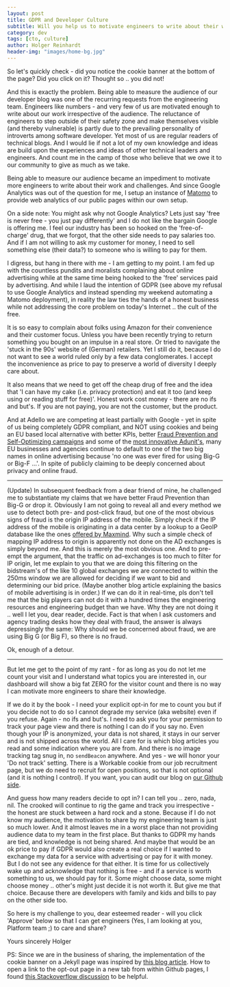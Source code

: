 ```yaml
---
layout: post
title: GDPR and Developer Culture
subtitle: Will you help us to motivate engineers to write about their work?
category: dev
tags: [cto, culture]
author: Holger Reinhardt
header-img: "images/home-bg.jpg"
---
```


So let's quickly check - did you notice the cookie banner at the bottom of the page? Did you click on it? Thought so .. you did not! 

And this is exactly the problem. Being able to measure the audience of our developer blog was one of the recurring requests from the engineering team. Engineers like numbers - and very few of us are motivated enough to write about our work irrespective of the audience. The reluctance of engineers to step outside of their safety zone and make themselves visible (and thereby vulnerable) is partly due to the prevailing personality of introverts among software developer. Yet most of us are regular readers of technical blogs. And I would lie if not a lot of my own knowledge and ideas are build upon the experiences and ideas of other technical leaders and engineers. And count me in the camp of those who believe that we owe it to our community to give as much as we take.

Being able to measure our audience became an impediment to motivate more engineers to write about their work and challenges. And since Google Analytics was out of the question for me, I setup an instance of [Matomo](https://matomo.org) to provide web analytics of our public pages within our own setup. 

On a side note: You might ask why not Google Analytics? Lets just say 'free is never free - you just pay differently' and I do not like the bargain Google is offering me. I feel our industry has been so hooked on the 'free-of-charge' drug, that we forgot, that the other side needs to pay salaries too. And if I am not willing to ask my customer for money, I need to sell something else (their data?) to someone who is willing to pay for them. 

I digress, but hang in there with me - I am getting to my point. I am fed up with the countless pundits and moralists complaining about online advertising while at the same time being hooked to the 'free' services paid by advertising. And while I laud the intention of GDPR (see above my refusal to use Google Analytics and instead spending my weekend automating a Matomo deployment), in reality the law ties the hands of a honest business while not addressing the core problem on today's Internet .. the cult of the free. 

It is so easy to complain about folks using Amazon for their convenience and their customer focus. Unless you have been recently trying to return something you bought on an impulse in a real store. Or tried to navigate the 'stuck in the 90s' website of (German) retailers. Yet I still do it, because I do not want to see a world ruled only by a few data conglomerates. I accept the inconvenience as price to pay to preserve a world of diversity I deeply care about.

It also means that we need to get off the cheap drug of free and the idea that 'I can have my cake (i.e. privacy protection) and eat it too (and keep using or reading stuff for free)'. Honest work cost money - there are no ifs and but's. If you are not paying, you are not the customer, but the product.

And at Adello we are competing at least partially with Google - yet in spite of us being completely GDPR compliant, and NOT using cookies and being an EU based local alternative with better KPIs, better [Fraud Prevention and Self-Optimizing campaigns](https://www.adello.com/products/our-products/) and some of the [most innovative Adunit's](https://www.adello.com/products/creative-gallery/), many EU businesses and agencies continue to default to one of the two big names in online advertising because 'no one was ever fired for using Big-G or Big-F ...'. In spite of publicly claiming to be deeply concerned about privacy and online fraud.

---

(Update) In subsequent feedback from a dear friend of mine, he challenged me to substantiate my claims that we have better Fraud Prevention than Big-G or drop it. Obviously I am not going to reveal all and every method we use to detect both pre- and post-click fraud, but one of the most obvious signs of fraud is the origin IP address of the mobile. Simply check if the IP address of the mobile is originating in a data center by a lookup to a GeoIP database like the ones [offered by Maxmind](https://www.maxmind.com). Why such a simple check of mapping IP address to origin is apparently not done on the AD exchanges is simply beyond me. And this is merely the most obvious one. And to pre-empt the argument, that the traffic on ad-exchanges is too much to filter for IP origin, let me explain to you that we are doing this filtering on the bidstream's of the like 10 global exchanges we are connected to within the 250ms window we are allowed for deciding if we want to bid and determining our bid price. (Maybe another blog article explaining the basics of mobile advertising is in order.) If we can do it in real-time, pls don't tell me that the big players can not do it with a hundred times the engineering resources and engineering budget than we have. Why they are not doing it .. well I let you, dear reader, decide. Fact is that when I ask customers and agency trading desks how they deal with fraud, the answer is always depressingly the same: Why should we be concerned about fraud, we are using Big G (or Big F), so there is no fraud. 

Ok, enough of a detour.

---

But let me get to the point of my rant - for as long as you do not let me count your visit and I understand what topics you are interested in, our dashboard will show a big fat ZERO for the visitor count and there is no way I can motivate more engineers to share their knowledge. 

If we do it by the book - I need your explicit opt-in for me to count you but if you decide not to do so I cannot degrade my service (aka website) even if you refuse. Again - no ifs and but's. I need to ask you for your permission to track your page view and there is nothing I can do if you say no. Even though your IP is anonymized, your data is not shared, it stays in our server and is not shipped across the world. All I care for is which blog articles you read and some indication where you are from. And there is no image tracking tag snug in, no `sendBeacon` anywhere. And yes - we will honor your 'Do not track' setting. There is a Workable cookie from our job recruitment page, but we do need to recruit for open positions, so that is not optional (and it is nothing I control). If you want, you can audit our blog on [our Github side](https://github.com/adello/adello.github.io).

And guess how many readers decide to opt in? I can tell you .. zero, nada, nil. The crooked will continue to rig the game and track you irrespective - the honest are stuck between a hard rock and a stone. Because if I do not know my audience, the motivation to share by my engineering team is just so much lower. And it almost leaves me in a worst place than not providing audience data to my team in the first place. But thanks to GDPR my hands are tied, and knowledge is not being shared. And maybe that would be an ok price to pay if GDPR would also create a real choice if I wanted to exchange my data for a service with advertising or pay for it with money. But I do not see any evidence for that either. It is time for us collectively wake up and acknowledge that nothing is free - and if a service is worth something to us, we should pay for it. Some might choose data, some might choose money .. other's might just decide it is not worth it. But give me that choice. Because there are developers with family and kids and bills to pay on the other side too.

So here is my challenge to you, dear esteemed reader - will you click 'Approve' below so that I can get engineers (Yes, I am looking at you, Platform team ;) to care and share?

Yours sincerely
Holger

PS: Since we are in the business of sharing, the implementation of the cookie banner on a Jekyll page was inspired by [this blog article](https://jekyllcodex.org/without-plugin/cookie-consent/). How to open a link to the opt-out page in a new tab from within Github pages, I found [this Stackoverflow discussion](https://stackoverflow.com/questions/41915571/open-link-in-new-tab-with-github-markdown-using-target-blank) to be helpful.
